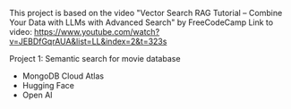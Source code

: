  This project is based on the video "Vector Search RAG Tutorial – Combine Your Data with LLMs with Advanced Search" by FreeCodeCamp
 Link to video: https://www.youtube.com/watch?v=JEBDfGqrAUA&list=LL&index=2&t=323s

Project 1: Semantic search for movie database
- MongoDB Cloud Atlas
- Hugging Face
- Open AI
